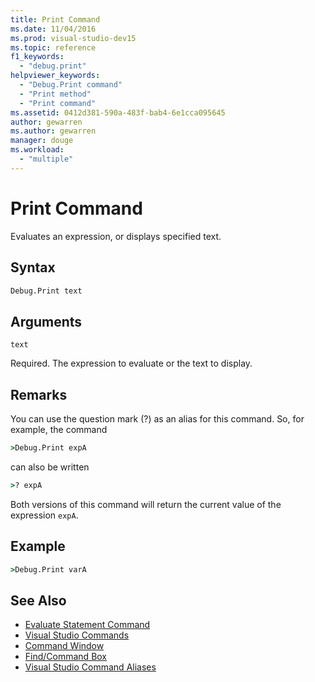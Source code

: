 ```yaml
---
title: Print Command
ms.date: 11/04/2016
ms.prod: visual-studio-dev15
ms.topic: reference
f1_keywords:
  - "debug.print"
helpviewer_keywords:
  - "Debug.Print command"
  - "Print method"
  - "Print command"
ms.assetid: 0412d381-590a-483f-bab4-6e1cca095645
author: gewarren
ms.author: gewarren
manager: douge
ms.workload:
  - "multiple"
---
```

# Print Command
Evaluates an expression, or displays specified text.

## Syntax

```cmd
Debug.Print text
```

## Arguments
 `text`

 Required. The expression to evaluate or the text to display.

## Remarks
 You can use the question mark (?) as an alias for this command. So, for example, the command

```cmd
>Debug.Print expA
```

 can also be written

```cmd
>? expA
```

 Both versions of this command will return the current value of the expression `expA`.

## Example

```cmd
>Debug.Print varA
```

## See Also

- [Evaluate Statement Command](../../ide/reference/evaluate-statement-command.md)
- [Visual Studio Commands](../../ide/reference/visual-studio-commands.md)
- [Command Window](../../ide/reference/command-window.md)
- [Find/Command Box](../../ide/find-command-box.md)
- [Visual Studio Command Aliases](../../ide/reference/visual-studio-command-aliases.md)